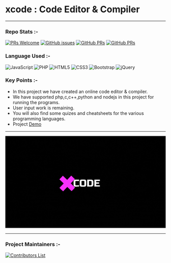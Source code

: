 # xcode : Code Editor & Compiler

---

### Repo Stats :-

[![PRs Welcome](https://img.shields.io/badge/PRs-welcome-green.svg?style=for-the-badge&color=blue)](.github/CONTRIBUTING.md)
[![GitHub issues](https://img.shields.io/github/issues/vasu-1/xcode?color=green&logo=github&style=for-the-badge)](https://github.com/vasu-1/xcode/issues)
[![GitHub PRs](https://img.shields.io/github/issues-pr/vasu-1/xcode?style=for-the-badge&logo=github)](https://github.com/vasu-1/xcode/pulls) [![GitHub PRs](https://img.shields.io/github/issues-pr-closed/vasu-1/xcode?style=for-the-badge&color=critical&logo=github)](https://github.com/vasu-1/xcode/pulls?q=is%3Apr+is%3Aclosed)

### Language Used :-

![JavaScript](https://img.shields.io/badge/javascript-%23323330.svg?style=for-the-badge&logo=javascript&logoColor=%23F7DF1E)
![PHP](https://img.shields.io/badge/php-%23777BB4.svg?style=for-the-badge&logo=php&logoColor=white)
![HTML5](https://img.shields.io/badge/html5-%23E34F26.svg?style=for-the-badge&logo=html5&logoColor=white)
![CSS3](https://img.shields.io/badge/css3-%231572B6.svg?style=for-the-badge&logo=css3&logoColor=white)
![Bootstrap](https://img.shields.io/badge/bootstrap-%23563D7C.svg?style=for-the-badge&logo=bootstrap&logoColor=white)
![jQuery](https://img.shields.io/badge/jquery-%230769AD.svg?style=for-the-badge&logo=jquery&logoColor=white)

### Key Points :-

- In this project we have created an online code editor & compiler.
- We have supported php,c,c++,python and nodejs in this project for running the programs.
- User input work is remaining.
- You will also find some quizes and cheatsheets for the various programming languages.
- Project [Demo](https://youtu.be/o3EQcmu0-Yc)

---

![gif-logo](assets/images/landgiflogo.gif)

--- 

### Project Maintainers :-

[![Contributors List](https://contrib.rocks/image?repo=vasu-1/xcode)](https://github.com/vasu-1/xcode/graphs/contributors)

